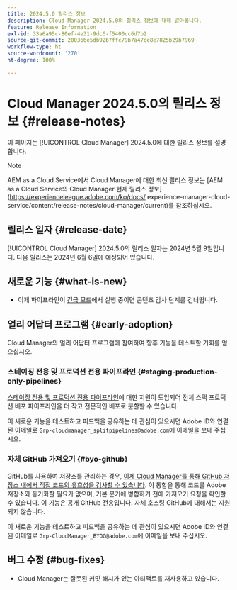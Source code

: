 ```yaml
---
title: 2024.5.0 릴리스 정보
description: Cloud Manager 2024.5.0의 릴리스 정보에 대해 알아봅니다.
feature: Release Information
exl-id: 33a6a95c-80ef-4e31-9dc6-f5400cc6d7b2
source-git-commit: 200366e5db92b7ffc79b7a47ce8e7825b29b7969
workflow-type: ht
source-wordcount: '270'
ht-degree: 100%

---
```


# Cloud Manager 2024.5.0의 릴리스 정보 {#release-notes}

이 페이지는 [!UICONTROL Cloud Manager] 2024.5.0에 대한 릴리스 정보를 설명합니다.

>[!NOTE]
>
>AEM as a Cloud Service에서 Cloud Manager에 대한 최신 릴리스 정보는 [AEM as a Cloud Service의 Cloud Manager 현재 릴리스 정보](https://experienceleague.adobe.com/ko/docs/ experience-manager-cloud-service/content/release-notes/cloud-manager/current)를 참조하십시오.

## 릴리스 일자 {#release-date}

[!UICONTROL Cloud Manager] 2024.5.0의 릴리스 일자는 2024년 5월 9일입니다. 다음 릴리스는 2024년 6월 6일에 예정되어 있습니다.

## 새로운 기능 {#what-is-new}

* 이제 파이프라인이 [긴급 모드](/help/using/code-deployment.md#emergency-pipeline)에서 실행 중이면 콘텐츠 감사 단계를 건너뜁니다.

## 얼리 어답터 프로그램 {#early-adoption}

Cloud Manager의 얼리 어답터 프로그램에 참여하여 향후 기능을 테스트할 기회를 얻으십시오.

### 스테이징 전용 및 프로덕션 전용 파이프라인 {#staging-production-only-pipelines}

[스테이징 전용 및 프로덕션 전용 파이프라인](/help/using/stage-prod-only.md)에 대한 지원이 도입되어 전체 스택 프로덕션 배포 파이프라인을 더 작고 전문적인 배포로 분할할 수 있습니다.

이 새로운 기능을 테스트하고 피드백을 공유하는 데 관심이 있으시면 Adobe ID와 연결된 이메일로 `Grp-cloudmanager_splitpipelines@adobe.com`에 이메일을 보내 주십시오.

### 자체 GitHub 가져오기 {#byo-github}

GitHub를 사용하여 저장소를 관리하는 경우, [이제 Cloud Manager를 통해 GitHub 저장소 내에서 직접 코드의 유효성을 검사할 수 있습니다](/help/managing-code/private-repositories.md). 이 통합을 통해 코드를 Adobe 저장소와 동기화할 필요가 없으며, 기본 분기에 병합하기 전에 가져오기 요청을 확인할 수 있습니다. 이 기능은 공개 GitHub 전용입니다. 자체 호스팅 GitHub에 대해서는 지원되지 않습니다.

이 새로운 기능을 테스트하고 피드백을 공유하는 데 관심이 있으시면 Adobe ID와 연결된 이메일로 `Grp-CloudManager_BYOG@adobe.com`에 이메일을 보내 주십시오.

## 버그 수정 {#bug-fixes}

* Cloud Manager는 잘못된 커밋 해시가 있는 아티팩트를 재사용하고 있습니다.
